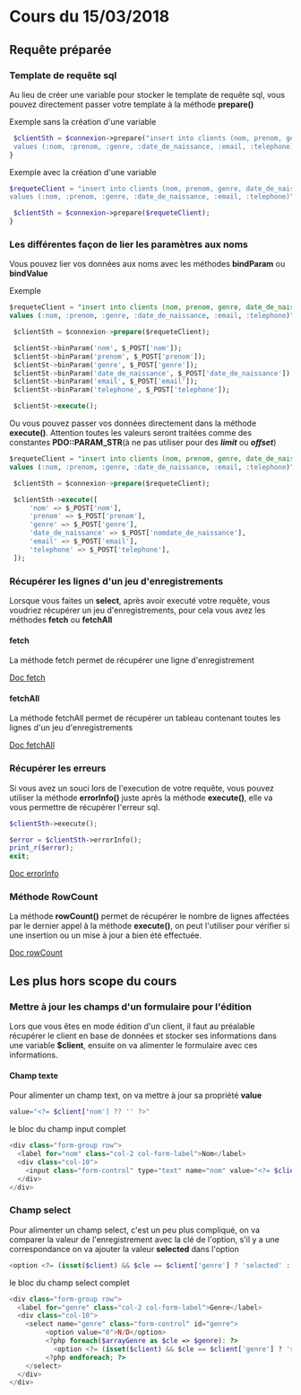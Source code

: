 # Cours du 15/03/2018

## Requête préparée

### Template de requête sql

Au lieu de créer une variable pour stocker le template de requête sql, vous pouvez directement passer votre template à la méthode **prepare()**

Exemple sans la création d'une variable
```php
 $clientSth = $connexion->prepare("insert into clients (nom, prenom, genre, date_de_naissance, email, telephone)
 values (:nom, :prenom, :genre, :date_de_naissance, :email, :telephone)");
}
```
Exemple avec la création d'une variable
```php
$requeteClient = "insert into clients (nom, prenom, genre, date_de_naissance, email, telephone)
values (:nom, :prenom, :genre, :date_de_naissance, :email, :telephone)";

 $clientSth = $connexion->prepare($requeteClient);
}
```


### Les différentes façon de lier les paramètres aux noms

Vous pouvez lier vos données aux noms avec les méthodes **bindParam** ou **bindValue**

Exemple

```sql
$requeteClient = "insert into clients (nom, prenom, genre, date_de_naissance, email, telephone)
values (:nom, :prenom, :genre, :date_de_naissance, :email, :telephone)";

 $clientSth = $connexion->prepare($requeteClient);

 $clientSt->binParam('nom', $_POST['nom']);
 $clientSt->binParam('prenom', $_POST['prenom']);
 $clientSt->binParam('genre', $_POST['genre']);
 $clientSt->binParam('date_de_naissance', $_POST['date_de_naissance']);
 $clientSt->binParam('email', $_POST['email']);
 $clientSt->binParam('telephone', $_POST['telephone']);

 $clientSt->execute();
```

Ou vous pouvez passer vos données directement dans la méthode **execute()**. Attention toutes les valeurs seront traitées comme des constantes **PDO::PARAM_STR**(à ne pas utiliser pour des ***limit*** ou ***offset***)

```sql
$requeteClient = "insert into clients (nom, prenom, genre, date_de_naissance, email, telephone)
values (:nom, :prenom, :genre, :date_de_naissance, :email, :telephone)";

 $clientSth = $connexion->prepare($requeteClient);

 $clientSth->execute([
	 'nom' => $_POST['nom'],
	 'prenom' => $_POST['prenom'],
	 'genre' => $_POST['genre'],
	 'date_de_naissance' => $_POST['nomdate_de_naissance'],
	 'email' => $_POST['email'],
	 'telephone' => $_POST['telephone'],
 ]);
```

### Récupérer les lignes d'un jeu d'enregistrements

Lorsque vous faites un **select**, après avoir executé votre requête, vous voudriez récupérer un jeu d'enregistrements, pour cela vous avez les méthodes **fetch** ou **fetchAll**

#### fetch

La méthode fetch permet de récupérer une ligne d'enregistrement

[Doc fetch](http://php.net/manual/fr/pdostatement.fetch.php)

#### fetchAll

La méthode fetchAll permet de récupérer un tableau contenant toutes les lignes d'un jeu d'enregistrements

[Doc fetchAll](http://php.net/manual/fr/pdostatement.fetchall.php)



### Récupérer les erreurs
Si vous avez un souci lors de l'execution de votre requête, vous pouvez utiliser la méthode **errorInfo()** juste après la méthode **execute()**, elle va vous permettre de récupérer l'erreur sql.

```php
$clientSth->execute();

$error = $clientSth->errorInfo();
print_r($error);
exit;
```

[Doc errorInfo](http://php.net/manual/fr/pdo.errorinfo.php)

### Méthode RowCount
La méthode **rowCount()** permet de récupérer le nombre de lignes affectées par le dernier appel à la méthode **execute()**, on peut l'utiliser pour vérifier si une insertion ou un mise à jour a bien été effectuée.

[Doc rowCount](http://php.net/manual/fr/pdostatement.rowcount.php)

## Les plus hors scope du cours

### Mettre à jour les champs d'un formulaire pour l'édition

Lors que vous êtes en mode édition d'un client, il faut au préalable récupérer le client en base de données et stocker ses informations dans une variable **$client**, ensuite on va alimenter le formulaire avec ces informations.

#### Champ texte

Pour alimenter un champ text, on va mettre à jour sa propriété **value**
```php
value="<?= $client['nom'] ?? '' ?>"
```
le bloc du champ input complet

```php
<div class="form-group row">
  <label for="nom" class="col-2 col-form-label">Nom</label>
  <div class="col-10">
    <input class="form-control" type="text" name="nom" value="<?= $client['nom'] ?? '' ?>" id="nom">
  </div>
</div>
```

### Champ select

Pour alimenter un champ select, c'est un peu plus compliqué, on va comparer la valeur de l'enregistrement avec la clé de l'option, s'il y a une correspondance on va ajouter la valeur **selected** dans l'option

```php
<option <?= (isset($client) && $cle == $client['genre'] ? 'selected' : '') ?> value='<?php echo $cle ?>'><?php echo $genre ?></option>
```

le bloc du champ select complet

```php
<div class="form-group row">
  <label for="genre" class="col-2 col-form-label">Genre</label>
  <div class="col-10">
    <select name="genre" class="form-control" id="genre">
         <option value="0">N/D</option>
         <?php foreach($arrayGenre as $cle => $genre): ?>
           <option <?= (isset($client) && $cle == $client['genre'] ? 'selected' : '') ?> value='<?php echo $cle ?>'><?php echo $genre ?></option>
         <?php endforeach; ?>
    </select>
  </div>
</div>
```
